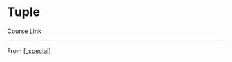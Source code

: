 # Tuple
[Course Link]()

----------------------------------------------------------------
From [[_special]]

[//begin]: # "Autogenerated link references for markdown compatibility"
[_special]: _special "Special"
[//end]: # "Autogenerated link references"